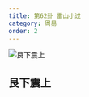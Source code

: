 ```yaml
---
title: 第62卦 雷山小过
category: 周易
order: 2
---
```


![艮下震上](https://upload.wikimedia.org/wikipedia/commons/0/0c/Yijing-62.png)

## 艮下震上